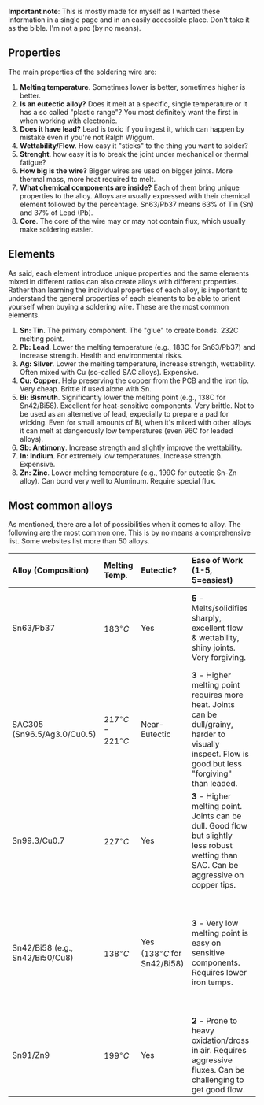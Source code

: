 **Important note**: This is mostly made for myself as I wanted these information in a single page and in an easily accessible place. Don't take it as the bible. I'm not a pro (by no means).

## Properties
The main properties of the soldering wire are:
1. **Melting temperature**. Sometimes lower is better, sometimes higher is better.
2. **Is an eutectic alloy?** Does it melt at a specific, single temperature or it has a so called "plastic range"? You most definitely want the first in when working with electronic.
3. **Does it have lead?** Lead is toxic if you ingest it, which can happen by mistake even if you're not Ralph Wiggum.
4. **Wettability/Flow**. How easy it "sticks" to the thing you want to solder?
5. **Strenght**. how easy it is to break the joint under mechanical or thermal fatigue?
6. **How big is the wire?** Bigger wires are used on bigger joints. More thermal mass, more heat required to melt.
7. **What chemical components are inside?** Each of them bring unique properties to the alloy. Alloys are usually expressed with their chemical element followed by the percentage. Sn63/Pb37 means 63% of Tin (Sn) and 37% of Lead (Pb).
8. **Core**. The core of the wire may or may not contain flux, which usually make soldering easier.

## Elements
As said, each element introduce unique properties and the same elements mixed in different ratios can also create alloys with different properties.
 Rather than learning the individual properties of each alloy, is important to understand the general properties of each elements to be able to orient yourself when buying a soldering wire. These are the most common elements.
1. **Sn: Tin**. The primary component. The "glue" to create bonds. 232C melting point.
2. **Pb: Lead**. Lower the melting temperature (e.g., 183C for Sn63/Pb37) and increase strength. Health and environmental risks.
3. **Ag: Silver**. Lower the melting temperature, increase strength, wettability. Often mixed with Cu (so-called SAC alloys). Expensive.
4. **Cu: Copper**. Help preserving the copper from the PCB and the iron tip. Very cheap. Brittle if used alone with Sn.
5. **Bi: Bismuth**. Significantly lower the melting point (e.g., 138C for Sn42/Bi58). Excellent for heat-sensitive components. Very brittle. Not to be used as an alternetive of lead, expecially to prepare a pad for wicking. Even for small amounts of Bi, when it's mixed with other alloys it can melt at dangerously low temperatures (even 96C for leaded alloys).
6. **Sb: Antimony**. Increase strength and slightly improve the wettability.
7. **In: Indium**. For extremely low temperatures. Increase strength. Expensive.
6. **Zn: Zinc**. Lower melting temperature (e.g., 199C for eutectic Sn-Zn alloy). Can bond very well to Aluminum. Require special flux.

## Most common alloys

As mentioned, there are a lot of possibilities when it comes to alloy. The following are the most common one. This is by no means a comprehensive list. Some websites list more than 50 alloys.

| Alloy (Composition) | Melting Temp. | Eutectic? | Ease of Work (1-5, 5=easiest) | Strength (1-5, 5=strongest) | Costs (relative) | Other Peculiar Properties / Disadvantages |
| :------------------ | :------------ | :-------- | :---------------------------- | :-------------------------- | :--------------- | :---------------------------------------- |
| Sn63/Pb37 | $183^\circ C$ | Yes | **5** - Melts/solidifies sharply, excellent flow & wettability, shiny joints. Very forgiving. | **4** - Very good strength, ductility, and fatigue resistance for general use. | Low | **Contains lead (toxic, regulated).** Excellent for general electronics, reliable. Suppresses tin whiskers. |
| SAC305 (Sn96.5/Ag3.0/Cu0.5) | $217^\circ C - 221^\circ C$ | Near-Eutectic | **3** - Higher melting point requires more heat. Joints can be dull/grainy, harder to visually inspect. Flow is good but less "forgiving" than leaded. | **4** - Good strength, creep resistance, and thermal fatigue resistance. Strongest common lead-free. | Medium-High | Most common lead-free. Silver content improves strength & wettability. More brittle than leaded. |
| Sn99.3/Cu0.7 | $227^\circ C$ | Yes | **3** - Higher melting point. Joints can be dull. Good flow but slightly less robust wetting than SAC. Can be aggressive on copper tips. | **3** - Good strength, but generally less robust thermal fatigue resistance than SAC. | Low | Cost-effective lead-free. Can be aggressive on copper features if soldering parameters aren't optimized. |
| Sn42/Bi58 (e.g., Sn42/Bi50/Cu8) | $138^\circ C$ | Yes ($138^\circ C$ for Sn42/Bi58) | **3** - Very low melting point is easy on sensitive components. Requires lower iron temps. | **2** - **Highly brittle.** Very poor mechanical shock and thermal fatigue resistance. | Medium | **Ultra-low melting point.** **Critically risky to mix with leaded solder (forms $~96^\circ C$ alloy) or other lead-free solders (forms lower-melt, brittle alloys).** Not for high-reliability/vibration. |
| Sn91/Zn9 | $199^\circ C$ | Yes | **2** - Prone to heavy oxidation/dross in air. Requires aggressive fluxes. Can be challenging to get good flow. | **3** - Good strength but prone to corrosion in humid environments. | Low | **Excellent for soldering aluminum.** Poor oxidation resistance (requires N2 or strong flux). Prone to corrosion. |
